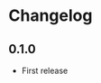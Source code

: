 # Changelog

<!-- <START NEW CHANGELOG ENTRY> -->

## 0.1.0

- First release

<!-- <END NEW CHANGELOG ENTRY> -->
